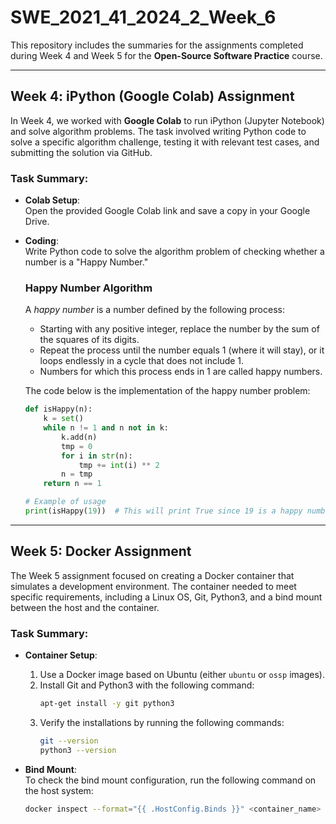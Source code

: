 # SWE_2021_41_2024_2_Week_6

This repository includes the summaries for the assignments completed during Week 4 and Week 5 for the **Open-Source Software Practice** course.

---

## Week 4: iPython (Google Colab) Assignment

In Week 4, we worked with **Google Colab** to run iPython (Jupyter Notebook) and solve algorithm problems. The task involved writing Python code to solve a specific algorithm challenge, testing it with relevant test cases, and submitting the solution via GitHub.

### Task Summary:

- **Colab Setup**:  
  Open the provided Google Colab link and save a copy in your Google Drive.

- **Coding**:  
  Write Python code to solve the algorithm problem of checking whether a number is a "Happy Number."

  ### Happy Number Algorithm
  A *happy number* is a number defined by the following process:
  - Starting with any positive integer, replace the number by the sum of the squares of its digits.
  - Repeat the process until the number equals 1 (where it will stay), or it loops endlessly in a cycle that does not include 1.
  - Numbers for which this process ends in 1 are called happy numbers.

  The code below is the implementation of the happy number problem:
  
  ```python
  def isHappy(n):
      k = set()
      while n != 1 and n not in k:
          k.add(n)
          tmp = 0
          for i in str(n):
              tmp += int(i) ** 2
          n = tmp
      return n == 1
  
  # Example of usage
  print(isHappy(19))  # This will print True since 19 is a happy number
---

## Week 5: Docker Assignment

The Week 5 assignment focused on creating a Docker container that simulates a development environment. The container needed to meet specific requirements, including a Linux OS, Git, Python3, and a bind mount between the host and the container.

### Task Summary:

- **Container Setup**:  
  1. Use a Docker image based on Ubuntu (either `ubuntu` or `ossp` images).  
  2. Install Git and Python3 with the following command:
     ```bash
     apt-get install -y git python3
     ```
  3. Verify the installations by running the following commands:
     ```bash
     git --version
     python3 --version
     ```

- **Bind Mount**:  
  To check the bind mount configuration, run the following command on the host system:
  ```bash
  docker inspect --format="{{ .HostConfig.Binds }}" <container_name>
